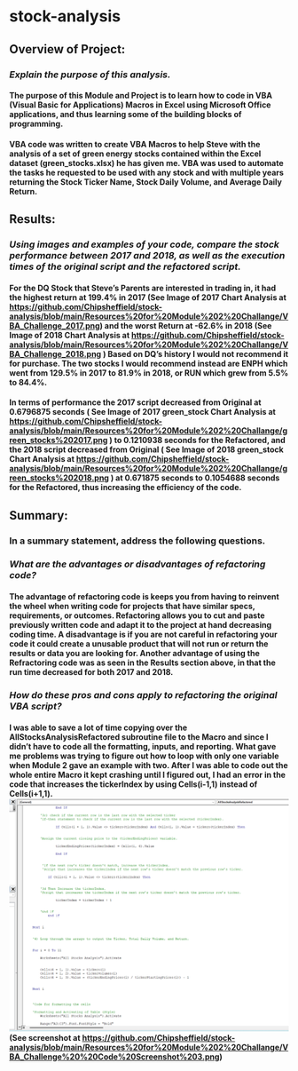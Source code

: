 # stock-analysis

## Overview of Project: 
### *Explain the purpose of this analysis.*
#### The purpose of this Module and Project is to learn how to code in VBA (Visual Basic for Applications) Macros in Excel using Microsoft Office applications, and thus learning some of the building blocks of programming. 
####
#### VBA code was written to create VBA Macros to help Steve with the analysis of a set of green energy stocks contained within the Excel dataset (green_stocks.xlsx) he has given me. VBA was used to automate the tasks he requested to be used with any stock and with multiple years returning the Stock Ticker Name, Stock Daily Volume, and Average Daily Return. 

##
 ## Results: 
### *Using images and examples of your code, compare the stock performance between 2017 and 2018, as well as the execution times of the original script and the refactored script.*
#### 
#### For the DQ Stock that Steve’s Parents are interested in trading in, it had the highest return at 199.4% in 2017 (See Image of 2017 Chart Analysis at https://github.com/Chipsheffield/stock-analysis/blob/main/Resources%20for%20Module%202%20Challange/VBA_Challenge_2017.png) and the worst Return at -62.6% in 2018 (See Image of 2018 Chart Analysis at https://github.com/Chipsheffield/stock-analysis/blob/main/Resources%20for%20Module%202%20Challange/VBA_Challenge_2018.png ) Based on DQ’s history I would not recommend it for purchase. The two stocks I would recommend instead are ENPH which went from 129.5% in 2017 to 81.9% in 2018, or RUN which grew from 5.5% to 84.4%. 
####
#### In terms of performance the 2017 script decreased from Original at 0.6796875 seconds ( See Image of 2017 green_stock Chart Analysis at https://github.com/Chipsheffield/stock-analysis/blob/main/Resources%20for%20Module%202%20Challange/green_stocks%202017.png   ) to 0.1210938 seconds for the Refactored, and the 2018 script decreased from Original ( See Image of 2018 green_stock Chart Analysis at https://github.com/Chipsheffield/stock-analysis/blob/main/Resources%20for%20Module%202%20Challange/green_stocks%202018.png   ) at 0.671875 seconds to 0.1054688 seconds for the Refactored, thus increasing the efficiency of the code. 

##
## Summary: 
### In a summary statement, address the following questions.
####
### *What are the advantages or disadvantages of refactoring code?*
#### The advantage of refactoring code is keeps you from having to reinvent the wheel when writing code for projects that have similar specs, requirements, or outcomes. Refactoring allows you to cut and paste previously written code and adapt it to the project at hand decreasing coding time. A disadvantage is if you are not careful in refactoring your code it could create a unusable product that will not run or return the results or data you are looking for. Another advantage of using the Refractoring code was as seen in the Results section above, in that the run time decreased for both 2017 and 2018.  
####
### *How do these pros and cons apply to refactoring the original VBA script?*
#### I was able to save a lot of time copying over the AllStocksAnalysisRefactored subroutine file to the Macro and since I didn’t have to code all the formatting, inputs, and reporting. What gave me problems was trying to figure out how to loop with only one variable when Module 2 gave an example with two. After I was able to code out the whole entire Macro it kept crashing until I figured out, I had an error in the code that increases the tickerIndex by using Cells(i-1,1) instead of Cells(i+1,1). ![alt text](https://github.com/Chipsheffield/stock-analysis/blob/main/Resources%20for%20Module%202%20Challange/VBA_Challenge%20%20Code%20Screenshot%203.png)       (See screenshot at https://github.com/Chipsheffield/stock-analysis/blob/main/Resources%20for%20Module%202%20Challange/VBA_Challenge%20%20Code%20Screenshot%203.png)

